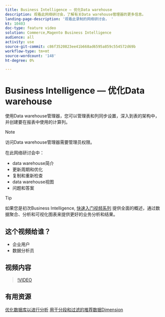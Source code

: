```yaml
---
title: Business Intelligence — 优化Data warehouse
description: 观看此网络研讨会，了解有关Data warehouse管理器的更多信息。
landing-page-description: '观看此录制的网络研讨会， '
kt: 10403
doc-type: feature video
solution: Commerce,Magento Business Intelligence
audience: all
activity: use
source-git-commit: c86f3520823ee41b668ad6595a859c554572d69b
workflow-type: tm+mt
source-wordcount: '148'
ht-degree: 0%

---
```


# Business Intelligence — 优化Data warehouse

使用Data warehouse管理器，您可以管理表和列同步设置，深入到表的架构中，并创建要在报表中使用的计算列。

>[!NOTE]
>
>访问Data warehouse管理器需要管理员权限。

在此网络研讨会中：

- data warehouse简介
- 更新周期和优化
- 复制和重新检查
- data warehouse视图
- 问题和答案

>[!TIP]
>
>如果您是初次Business Intelligence, [快速入门视频系列](./../1-overview.md) 提供全面的概述，通过数据聚合、分析和可视化图表来提供更好的业务分析和结果。

## 这个视频给谁？

- 企业用户
- 数据分析员

## 视频内容

>[!VIDEO](https://video.tv.adobe.com/v/342408?quality=12&learn=on)

## 有用资源

[优化数据库以进行分析](https://docs.magento.com/mbi/best-practices/opt-db-analysis.html)
[用于分段和过滤的推荐数据Dimension](https://docs.magento.com/mbi/best-practices/segment-filter.html)
